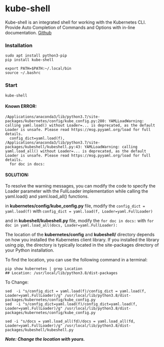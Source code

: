 # kube-shell

Kube-shell is an integrated shell for working with the Kubernetes CLI. <br>
Provide Auto Completion of Commands and Options with in-line documentation. [Github](https://github.com/cloudnativelabs/kube-shell)

### Installation
```
sudo apt install python3-pip
pip install kube-shell
```
```
export PATH=$PATH:~/.local/bin
source ~/.bashrc
```

### Start

```
kube-shell
```
#### Known ERROR:

```
/Applications/anaconda3/lib/python3.7/site-packages/kubernetes/config/kube_config.py:280: YAMLLoadWarning: calling yaml.load() without Loader=... is deprecated, as the default Loader is unsafe. Please read https://msg.pyyaml.org/load for full details.
  config_dict=yaml.load(f),
/Applications/anaconda3/lib/python3.7/site-packages/kubeshell/kubeshell.py:43: YAMLLoadWarning: calling yaml.load_all() without Loader=... is deprecated, as the default Loader is unsafe. Please read https://msg.pyyaml.org/load for full details.
  for doc in docs:
  ```
#### SOLUTION:

To resolve the warning messages, you can modify the code to specify the Loader parameter  with the FullLoader implementation while calling the yaml.load() and yaml.load_all() functions.

in **kubernetes/config/kube_config.py** file,
modify the `config_dict = yaml.load(f)` with `config_dict = yaml.load(f, Loader=yaml.FullLoader)`

and in **kubeshell/kubeshell.py** file,
modify the `for doc in docs:` with `for doc in yaml.load_all(docs, Loader=yaml.FullLoader):`

The location of the **kubernetes/config** and **kubeshell/** directory depends on how you installed the Kubernetes client library. If you installed the library using pip, the directory is typically located in the site-packages directory of your Python installation.

To find the location, you can use the following command in a terminal:
```
pip show kubernetes | grep Location
## Location: /usr/local/lib/python3.8/dist-packages
```

To Change: 

```
sed  -i "s/config_dict = yaml.load(f)/config_dict = yaml.load(f, Loader=yaml.FullLoader)/g" /usr/local/lib/python3.8/dist-packages/kubernetes/config/kube_config.py
sed  -i "s/config_dict=yaml.load(f)/config_dict=yaml.load(f, Loader=yaml.FullLoader)/g" /usr/local/lib/python3.8/dist-packages/kubernetes/config/kube_config.py

sed -i "s/docs = yaml.load_all(fd)/docs = yaml.load_all(fd, Loader=yaml.FullLoader)/g" /usr/local/lib/python3.8/dist-packages/kubeshell/kubeshell.py
```

***Note: Change the location with yours.***
